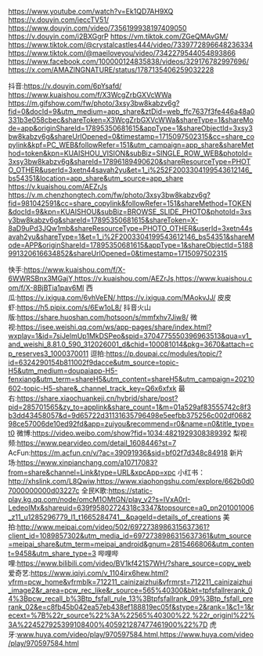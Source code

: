 https://www.youtube.com/watch?v=Ek1QD7AH9XQ
https://v.douyin.com/ieccTV51/
https://www.douyin.com/video/7356199938197409050
https://v.douyin.com/i2BXGgrP
https://vm.tiktok.com/ZGeQMAvGM/
https://www.tiktok.com/@crystalcastles444/video/7339772896648236334
https://www.tiktok.com/@maeiloveyou/video/7342279544054893866
https://www.facebook.com/100000124835838/videos/329176782997696/
https://x.com/AMAZlNGNATURE/status/1787135406259032228

抖音:https://v.douyin.com/6pYsafd/
https://www.kuaishou.com/f/X3WcgZrbGXVcWWa
https://m.gifshow.com/fw/photo/3xsy3bw8kabzv6g?fid=0&docId=9&utm_medium=app_share&ztDid=web_ffc7637f3fe446a48a0331b3e058cbec&shareToken=X3WcgZrbGXVcWWa&shareType=1&shareMode=app&originShareId=17895350681615&appType=1&shareObjectId=3xsy3bw8kabzv6g&shareUrlOpened=0&timestamp=1715097502315&cc=share_copylink&kpf=PC_WEB&followRefer=151&utm_campaign=app_share&shareMethod=token&kpn=KUAISHOU_VISION&subBiz=SINGLE_ROW_WEB&photoId=3xsy3bw8kabzv6g&shareId=17896189490620&shareResourceType=PHOTO_OTHER&userId=3xetn44savah2yu&et=1_i%252F2003304199543612146_bs54351&location=app_share&utm_source=app_share
https://v.kuaishou.com/AEZrJs
https://v.m.chenzhongtech.com/fw/photo/3xsy3bw8kabzv6g?fid=981042591&cc=share_copylink&followRefer=151&shareMethod=TOKEN&docId=9&kpn=KUAISHOU&subBiz=BROWSE_SLIDE_PHOTO&photoId=3xsy3bw8kabzv6g&shareId=17895350681615&shareToken=X-8aD9uPd3JQw1mb&shareResourceType=PHOTO_OTHER&userId=3xetn44savah2yu&shareType=1&et=1_i%2F2003304199543612146_bs54351&shareMode=APP&originShareId=17895350681615&appType=1&shareObjectId=5188991320616634852&shareUrlOpened=0&timestamp=1715097502315

快手:https://www.kuaishou.com/f/X-6WWRSBnx3MGajY,https://v.kuaishou.com/AEZrJs,https://www.kuaishou.com/f/X-8BjBTia1pav6Ml
西瓜:https://v.ixigua.com/6vhVeEN/,https://v.ixigua.com/MAokvJJ/
皮皮虾:https://h5.pipix.com/s/6Ew1oL8/
抖音火山版:https://share.huoshan.com/hotsoon/s/mmfxhv7Jiw8/
微视:https://isee.weishi.qq.com/ws/app-pages/share/index.html?wxplay=1&id=7siJelmUp1MkDSPeo&spid=3704775550396963513&qua=v1_and_weishi_8.81.0_590_312026001_d&chid=100081014&pkg=3670&attach=cp_reserves3_1000370011
逗拍:https://p.doupai.cc/modules/topic/?id=6324290154b811002f9dacce&utm_source=topic-H5&utm_medium=doupaiapp-H5-fenxiang&utm_term=shareH5&utm_content=shareH5&utm_campaign=20210602-topic-H5-share&_channel_track_key=Q6x6xfxk
最右:https://share.xiaochuankeji.cn/hybrid/share/post?pid=285701565&zy_to=applink&share_count=1&m=01a529af83555742c8f3b3dd43458057&d=9d65722d31131635796498e5eefbb375256c002df068298ce57006de10ed92fd&app=zuiyou&recommend=r0&name=n0&title_type=t0
微博:https://video.weibo.com/show?fid=1034:4821929308389392
梨视频:https://www.pearvideo.com/detail_1608446?st=7
AcFun:https://m.acfun.cn/v/?ac=39091936&sid=bf02f7d348c84918
新片场:https://www.xinpianchang.com/a10717083?from=share&channel=Link&type=URL&xpcApp=xpc
小红书：http://xhslink.com/L8Qwiw,https://www.xiaohongshu.com/explore/662b0d07000000000d03227c
全民K歌:https://static-play.kg.qq.com/node/omcM1OMtGN/play_v2?s=IVxA0rI-LedeoIMx&shareuid=639f95802724318c3347&topsource=a0_pn201001006_z11_u1285296779_l1_t1665284741__&pageId=details_of_creations
美拍:http://www.meipai.com/video/502/6972738986315637361?client_id=1089857302&utm_media_id=6972738986315637361&utm_source=meipai_share&utm_term=meipai_android&gnum=2815466806&utm_content=9458&utm_share_type=3
哔哩哔哩:https://www.bilibili.com/video/BV1kf421S7WH/?share_source=copy_web
爱奇艺:https://www.iqiyi.com/v_1104irx6hew.html?vfrm=pcw_home&vfrmblk=712211_cainizaizhui&vfrmrst=712211_cainizaizhui_image2&r_area=pcw_rec_like&r_source=565%40300&bkt=tpfsfallrerank_04%3Bpcw_recall_b%3Btp_fsfall_rule_13%3Btpfsfallrank_09%3Btp_fsfall_prerank_02&e=c8fb45b042ea57eb438ef188819ec05f&stype=2&rank=1&c1=1&recext=%7B%22r_source%22%3A%22565%40300%22,%22r_originl%22%3A%224527925399108400%405921287477461900%22%7D
虎牙:www.huya.com/video/play/970597584.html,https://www.huya.com/video/play/970597584.html